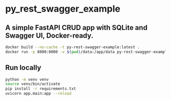 # py_rest_swagger_example

## A simple FastAPI CRUD app with SQLite and Swagger UI, Docker-ready.
```bash
docker build --no-cache -t py-rest-swagger-example:latest .
docker run -p 8000:8000 -v $(pwd)/data:/app/data py-rest-swagger-example:latest
```

## Run locally
```bash
python -m venv venv
source venv/bin/activate
pip install -r requirements.txt
uvicorn app.main:app --reload

